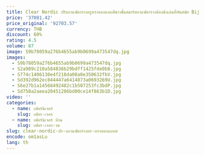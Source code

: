 ```yaml
---
title: Clear Nordic ปรับกาแฟตารางหรูหราออกแบบสีขาวชั้นสมาร์ทกาแฟตารางห้องนั่งเล่นที่ทันสมัย Bijzettafel บ้านเฟอร์นิเจอร์
price: '37081.42'
price_original: '92703.57'
currency: THB
discount: 60%
rating: 4.5
volume: 87
image: S9b78059a276b4655ab9b0699a473547dq.jpg
images:
  - S9b78059a276b4655ab9b0699a473547dq.jpg
  - S2a989c210a584836b29bdff1425fde0b8.jpg
  - S774c1406130e4f218da08a0e350632fbV.jpg
  - Sd392d962ec844447a6414873a0693269U.jpg
  - S6e27b1a14568492482c1b507253fc3bdP.jpg
  - Sd758a2aeea20451286bd00ce14f863b1D.jpg
video: ''
categories:
  - name: เฟอร์นิเจอร์
    slug: เฟอร-เจอร
  - name: เฟอร์นิเจอร์ บ้าน
    slug: เฟอร-เจอร-าน
slug: clear-nordic-ปร-บกาแฟตารางหร-หราออกแบบส
encode: om1asLu
lang: th
---
```

  